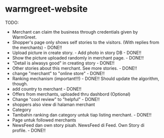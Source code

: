 warmgreet-website
=================
TODO:
- Merchant can claim the business through credentials given by WarmGreet.
- Shopper's page only shows self stories to the visitors. (With replies from the merchants) - DONE!!
- Upload picture in create story. - Add photo in story DB - DONE!!
- Show the picture uploaded randomly in merchant page. - DONE!!
- "Detail is alwasys good" in creating story - DONE!!
- Other stories about this merchant. See more stories. - DONE!!
- change "merchant" to "online store" - DONE!!
- Ranking mechanism (important!!!) - DONE!! Should update the algorithm, though.
- add country to merchant - DONE!!
- Offers from merchants, uploaded thru dashbord (Optional)
- Change "cool review" to "helpful" - DONE!!
- shoppers also view di halaman merchant
- Category
- Tambahin ranking dan category untuk tiap listing merchant. - DONE!!
- Page untuk followed merchants
- NewsFeed dan own story pisah. NewsFeed di Feed. Own Story di profile. - DONE!!
